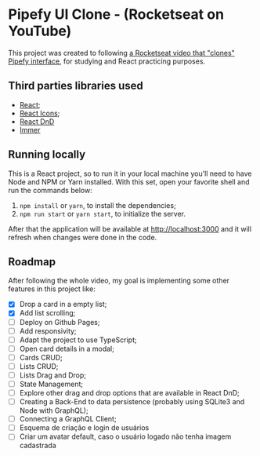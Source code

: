 # Pipefy UI Clone - (Rocketseat on YouTube)
This project was created to following
[a Rocketseat video that "clones" Pipefy interface](https://www.youtube.com/watch?v=awRtgpRsdTQ), for studying and React
practicing purposes.

## Third parties libraries used
- [React](https://github.com/facebook/react);
- [React Icons](https://react-icons.github.io/react-icons/);
- [React DnD](https://react-dnd.github.io/react-dnd/about)
- [Immer](https://github.com/immerjs/immer)

## Running locally
This is a React project, so to run it in your local machine you'll need to have Node and NPM or Yarn installed. With
this set, open your favorite shell and run the commands below:
1. `npm install` or `yarn`, to install the dependencies;
2. `npm run start` or `yarn start`, to initialize the server.

After that the application will be available at [http://localhost:3000](http://localhost:3000) and it will
refresh when changes were done in the code.

## Roadmap
After following the whole video, my goal is implementing some other features in this project like:

- [x] Drop a card in a empty list;
- [x] Add list scrolling;
- [ ] Deploy on Github Pages;
- [ ] Add responsivity;
- [ ] Adapt the project to use TypeScript;
- [ ] Open card details in a modal;
- [ ] Cards CRUD;
- [ ] Lists CRUD;
- [ ] Lists Drag and Drop;
- [ ] State Management;
- [ ] Explore other drag and drop options that are available in React DnD;
- [ ] Creating a Back-End to data persistence (probably using SQLite3 and Node with GraphQL);
- [ ] Connecting a GraphQL Client;
- [ ] Esquema de criação e login de usuários
- [ ] Criar um avatar default, caso o usuário logado não tenha imagem cadastrada
